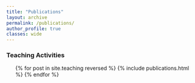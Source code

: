 ```yaml
---
title: "Publications"
layout: archive
permalink: /publications/
author_profile: true
classes: wide
---
```


<h3>
Teaching Activities
</h3>

<ul class="archive__list">{% for post in site.teaching reversed %}
  {% include publications.html %}
{% endfor %}</ul>  
